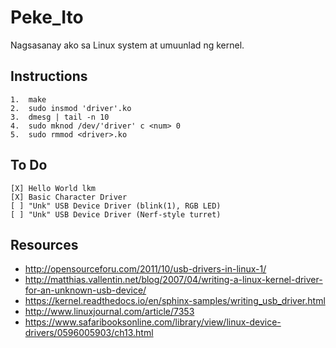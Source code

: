 # Peke_Ito
Nagsasanay ako sa Linux system at umuunlad ng kernel.

## Instructions
    1.  make
    2.  sudo insmod 'driver'.ko
    3.  dmesg | tail -n 10
    4.  sudo mknod /dev/'driver' c <num> 0
    5.  sudo rmmod <driver>.ko

## To Do
    [X] Hello World lkm
    [X] Basic Character Driver
    [ ] "Unk" USB Device Driver (blink(1), RGB LED)
    [ ] "Unk" USB Device Driver (Nerf-style turret)

## Resources
* http://opensourceforu.com/2011/10/usb-drivers-in-linux-1/
* http://matthias.vallentin.net/blog/2007/04/writing-a-linux-kernel-driver-for-an-unknown-usb-device/
* https://kernel.readthedocs.io/en/sphinx-samples/writing_usb_driver.html
* http://www.linuxjournal.com/article/7353
* https://www.safaribooksonline.com/library/view/linux-device-drivers/0596005903/ch13.html
